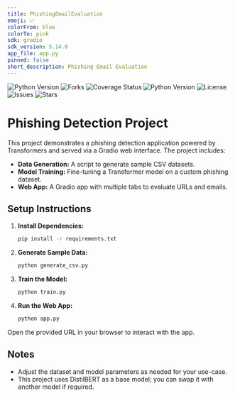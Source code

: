 ```yaml
---
title: PhishingEmailEvaluation
emoji: 📈
colorFrom: blue
colorTo: pink
sdk: gradio
sdk_version: 5.14.0
app_file: app.py
pinned: false
short_description: Phishing Email Evaluation
---
```


![Python Version](https://img.shields.io/pypi/pyversions/your-package)
![Forks](https://img.shields.io/github/forks/canstralian/PhishingEmailEvaluation)
![Coverage Status](https://img.shields.io/codecov/c/github/canstralian/PhishingEmailEvaluation)
![Python Version](https://img.shields.io/pypi/pyversions/your-package)
![License](https://img.shields.io/github/license/canstralian/PhishingEmailEvaluation)
![Issues](https://img.shields.io/github/issues/canstralian/PhishingEmailEvaluation)
![Stars](https://img.shields.io/github/stars/canstralian/PhishingEmailEvaluation)

# Phishing Detection Project

This project demonstrates a phishing detection application powered by Transformers and served via a Gradio web interface. The project includes:

- **Data Generation:** A script to generate sample CSV datasets.
- **Model Training:** Fine-tuning a Transformer model on a custom phishing dataset.
- **Web App:** A Gradio app with multiple tabs to evaluate URLs and emails.

## Setup Instructions

1. **Install Dependencies:**

   ```bash
   pip install -r requirements.txt

2. **Generate Sample Data:**

   ```bash
   python generate_csv.py

3. **Train the Model:**
   ```bash
   python train.py

4. **Run the Web App:**
   ```bash
   python app.py
   ```
Open the provided URL in your browser to interact with the app.

## Notes
- Adjust the dataset and model parameters as needed for your use-case.
- This project uses DistilBERT as a base model; you can swap it with another model if required.
